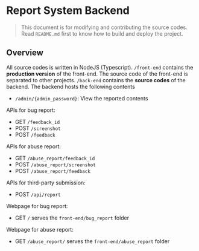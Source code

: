 # Report System Backend

> This document is for modifying and contributing the source codes. Read `README.md` first to know how to build and deploy the project.

## Overview

All source codes is written in NodeJS (Typescript). `/front-end` contains the **production version** of the front-end. The source code of the front-end is separated to other projects. `/back-end` contains the **source codes** of the backend. The backend hosts the following contents

* `/admin/{admin_password}`: View the reported contents

APIs for bug report:

* GET `/feedback_id`
* POST `/screenshot`
* POST `/feedback`

APIs for abuse report:

* GET `/abuse_report/feedback_id`
* POST `/abuse_report/screenshot`
* POST `/abuse_report/feedback`

APIs for third-party submission:

* POST `/api/report`

Webpage for bug report:

* GET `/` serves the `front-end/bug_report` folder

Webpage for abuse report: 

* GET `/abuse_report/` serves the `front-end/abuse_report` folder